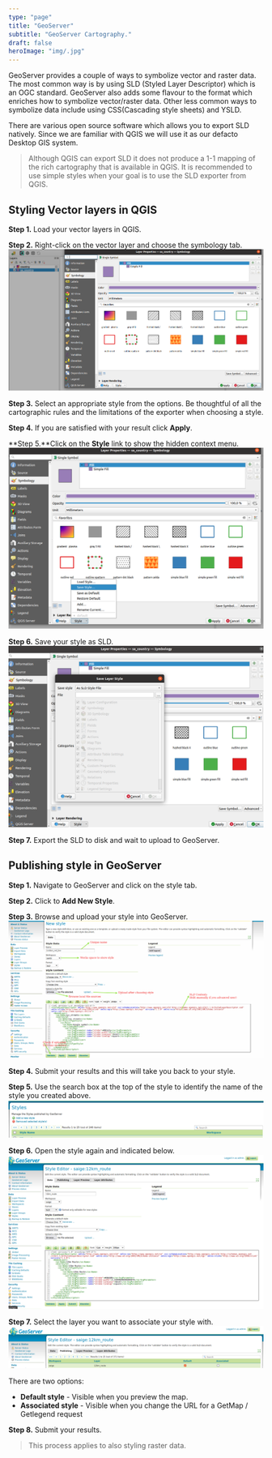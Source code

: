```yaml
---
type: "page"
title: "GeoServer"
subtitle: "GeoServer Cartography."
draft: false
heroImage: "img/.jpg"
---
```


GeoServer provides a couple of ways to symbolize vector and raster data. The most
common way is by using SLD (Styled Layer Descriptor) which is an OGC standard.
GeoServer also adds some flavour to the format which enriches how to symbolize vector/raster
data. Other less common ways to symbolize data include using CSS(Cascading style sheets) and YSLD.

There are various open source software which allows you to export SLD natively. Since we are
familiar with QGIS we will use it as our defacto Desktop GIS system.

> Although QGIS can export SLD it does not produce a 1-1 mapping of the rich
cartography that is available in QGIS. It is recommended to use simple styles when your goal
is to use the SLD exporter from QGIS.

## Styling Vector layers in QGIS

**Step 1.** Load your vector layers in QGIS.

**Step 2.** Right-click on the vector layer and choose the symbology tab.
![symbology.png](img/symbology-tab.png)

**Step 3.** Select an appropriate style from the options. Be thoughtful of all the
cartographic rules and the limitations of the exporter when choosing a style.

**Step 4.** If you are satisfied with your result click **Apply**.

**Step 5.**Click on the **Style** link to show the hidden context menu.
![style-layer.png](img/save-style.png)

**Step 6.** Save your style as SLD.
![save-sld.png](img/save-style-sld.png)

**Step 7.** Export the SLD to disk and wait to upload to GeoServer.

## Publishing style in GeoServer

**Step 1.** Navigate to GeoServer and click on the style tab.

**Step 2.** Click to **Add New Style**.

**Step 3.** Browse and upload your style into GeoServer.
![upload-style.png](img/upload-style.png)

**Step 4.** Submit your results and this will take you back to your style.

**Step 5.** Use the search box at the top of the style to identify the name of the style you created above.
![search-style.png](img/search-style.png)

**Step 6.** Open the style again and indicated below.
![open-style-tab-again.png](img/style-tab-opening.png)

**Step 7.** Select the layer you want to associate your style with.
![associated-style.png](img/association-style.png)

There are two options:

* **Default style** - Visible when you preview the map.
* **Associated style** - Visible when you change the URL for a GetMap / Getlegend request

**Step 8.** Submit your results.

> This process applies to also styling raster data.
